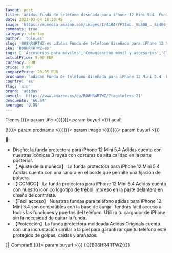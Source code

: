 ```yaml
---
layout: post
title: 'adidas Funda de teléfono diseñada para iPhone 12 Mini 5.4  Fundas probadas por caídas  Bordes elevados a Prueba de Golpes  Original Moldeado de Poliuretano  Color Negro y Blanco'
date: 2023-03-04 16:30:45
image: 'https://m.media-amazon.com/images/I/41R4rYF21mL._SL500_._SL400_.jpg'
comments: true
category: ofertas
author: 'tole.es'
slug: 'B08HR4RTWZ-es adidas Funda de teléfono diseñada para iPhone 12 Mini 5.4...'
sku: 'B08HR4RTWZ-es'
tags: [ 'Accesorios para móviles','Comunicación móvil y accesorios','Electrónica','Fundas y carcasas para teléfonos móviles','adidas','iphone','🇪🇸', ]
actualPrice: 9.99 EUR
currency: EUR
price: 9.99
comparePrice: 29.95 EUR
prodname: 'adidas Funda de teléfono diseñada para iPhone 12 Mini 5.4  Fundas probadas por caídas  Bordes elevados a Prueba de Golpes  Original Moldeado de Poliuretano  Color Negro y Blanco'
country: 'es'
flag: '🇪🇸'
brand: 'adidas'
buyurl: 'https://www.amazon.es/dp/B08HR4RTWZ/?tag=tolees-21'
descuento: '66.64'
average: '9.99'
---
```


Tienes [{{< param title >}}]({{< param buyurl >}}) aqui!

[![{{< param prodname >}}]({{< param image >}})]({{< param buyurl >}})

🔎:

- Diseño: la funda protectora para iPhone 12 Mini 5.4 Adidas cuenta con nuestras icónicas 3 rayas con costuras de alta calidad en la parte posterior.
- 【 Ajuste de la muñeca】 La funda protectora para iPhone 12 Mini 5.4 Adidas cuenta con una ranura en el borde que permite una fijación de pulsera.
- 【ICONICO】 La funda protectora para iPhone 12 Mini 5.4 Adidas cuenta con nuestro icónico logotipo de trébol impreso en la parte delantera en diseño de contraste.
- 【Fácil acceso】 Nuestras fundas para teléfono adidas para iPhone 12 Mini 5.4 son compatibles con la base de carga. Tendrás fácil acceso a todas las funciones y puertos del teléfono. Utiliza tu cargador de iPhone sin la necesidad de quitar la funda.
- 【Protección】La funda protectora moldeada Adidas Originals cuenta con una incrustación similar a la piel para garantizar que tu teléfono esté protegido de golpes, caídas y arañazos.

[🛒 Comprar!!!]({{< param buyurl >}})
{{<world>}}B08HR4RTWZ{{</world>}}
